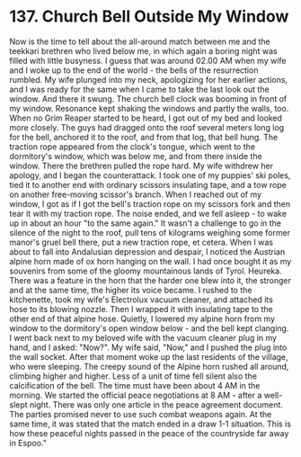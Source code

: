 


    
# 137. Church Bell Outside My Window

Now is the time to tell about the all-around match between me and the teekkari brethren who lived below me, in which again a boring night was filled with little busyness. I guess that was around 02.00 AM when my wife and I woke up to the end of the world - the bells of the resurrection rumbled. My wife plunged into my neck, apologizing for her earlier actions, and I was ready for the same when I came to take the last look out the window. And there it swung. The church bell clock was booming in front of my window. Resonance kept shaking the windows and partly the walls, too. When no Grim Reaper started to be heard, I got out of my bed and looked more closely. The guys had dragged onto the roof several meters long log for the bell, anchored it to the roof, and from that log, that bell hung. The traction rope appeared from the clock's tongue, which went to the dormitory's window, which was below me, and from there inside the window. There the brethren pulled the rope hard. My wife withdrew her apology, and I began the counterattack. I took one of my puppies' ski poles, tied it to another end with ordinary scissors insulating tape, and a tow rope on another free-moving scissor's branch. When I reached out of my window, I got as if I got the bell's traction rope on my scissors fork and then tear it with my traction rope. The noise ended, and we fell asleep - to wake up in about an hour "to the same again." It wasn't a challenge to go in the silence of the night to the roof, pull tens of kilograms weighing some former manor's gruel bell there, put a new traction rope, et cetera. When I was about to fall into Andalusian depression and despair, I noticed the Austrian alpine horn made of ox horn hanging on the wall. I had once bought it as my souvenirs from some of the gloomy mountainous lands of Tyrol. Heureka. There was a feature in the horn that the harder one blew into it, the stronger and at the same time, the higher its voice became.
I rushed to the kitchenette, took my wife's Electrolux vacuum cleaner, and attached its hose to its blowing nozzle. Then I wrapped it with insulating tape to the other end of that alpine hose. Quietly, I lowered my alpine horn from my window to the dormitory's open window below - and the bell kept clanging. I went back next to my beloved wife with the vacuum cleaner plug in my hand, and I asked: "Now?". My wife said, "Now," and I pushed the plug into the wall socket. After that moment woke up the last residents of the village, who were sleeping. The creepy sound of the Alpine horn rushed all around, climbing higher and higher. Less of a unit of time fell silent also the calcification of the bell. The time must have been about 4 AM in the morning. We started the official peace negotiations at 8 AM - after a well-slept night. There was only one article in the peace agreement document. The parties promised never to use such combat weapons again. At the same time, it was stated that the match ended in a draw 1-1 situation. This is how these peaceful nights passed in the peace of the countryside far away in Espoo."
